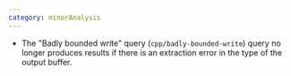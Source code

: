 ```yaml
---
category: minorAnalysis
---
```

* The "Badly bounded write" query (`cpp/badly-bounded-write`) query no longer produces results if there is an extraction error in the type of the output buffer.
